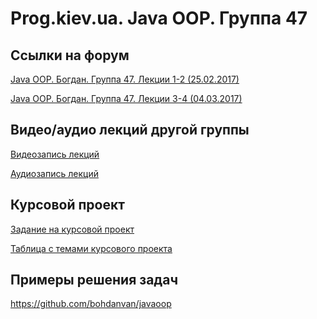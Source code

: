 Prog.kiev.ua. Java OOP. Группа 47
===

## Cсылки на форум

[Java OOP. Богдан. Группа 47. Лекции 1-2 (25.02.2017)](https://prog.kiev.ua/forum/index.php/topic,2789.0.html)

[Java OOP. Богдан. Группа 47. Лекции 3-4 (04.03.2017)](https://prog.kiev.ua/forum/index.php/topic,2807.0.html)

## Видео/аудио лекций другой группы

[Видеозапись лекций](https://mega.nz/#F!fI9ACBqB)

[Аудиозапись лекций](https://mega.nz/#F!iIUhgL5T)

## Курсовой проект

[Задание на курсовой проект](https://docs.google.com/document/d/1BD_RtdtKI4MZylI_UGOGdE8_d2CZTZnfVCWwirvSVbU/edit)

[Таблица с темами курсового проекта](https://docs.google.com/spreadsheets/d/1rWd-sLqrfpi6Fxmcul3FJSpd91Jliv7zaI9c7-ctqUg/edit)

## Примеры решения задач

https://github.com/bohdanvan/javaoop

